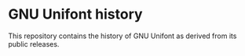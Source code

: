# GNU Unifont history

This repository contains the history of GNU Unifont as derived from its public releases.
